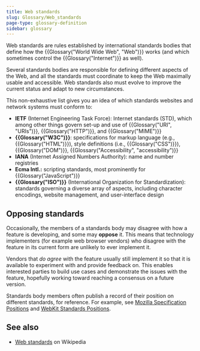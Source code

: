 ```yaml
---
title: Web standards
slug: Glossary/Web_standards
page-type: glossary-definition
sidebar: glossary
---
```


Web standards are rules established by international standards bodies that define how the {{Glossary("World Wide Web", "Web")}} works (and which sometimes control the {{Glossary("Internet")}} as well).

Several standards bodies are responsible for defining different aspects of the Web, and all the standards must coordinate to keep the Web maximally usable and accessible. Web standards also must evolve to improve the current status and adapt to new circumstances.

This non-exhaustive list gives you an idea of which standards websites and network systems must conform to:

- **IETF** (Internet Engineering Task Force): Internet standards (STD), which among other things govern set-up and use of {{Glossary("URI", "URIs")}}, {{Glossary("HTTP")}}, and {{Glossary("MIME")}}
- **{{Glossary("W3C")}}**: specifications for markup language (e.g., {{Glossary("HTML")}}), style definitions (i.e., {{Glossary("CSS")}}), {{Glossary("DOM")}}, {{Glossary("Accessibility", "accessibility")}}
- **IANA** (Internet Assigned Numbers Authority): name and number registries
- **Ecma Intl.:** scripting standards, most prominently for {{Glossary("JavaScript")}}
- **{{Glossary("ISO")}}** (International Organization for Standardization): standards governing a diverse array of aspects, including character encodings, website management, and user-interface design

## Opposing standards

Occasionally, the members of a standards body may disagree with how a feature is developing, and some may **oppose** it. This means that technology implementers (for example web browser vendors) who disagree with the feature in its current form are unlikely to ever implement it.

Vendors that _do agree_ with the feature usually still implement it so that it is available to experiment with and provide feedback on. This enables interested parties to build use cases and demonstrate the issues with the feature, hopefully working toward reaching a consensus on a future version.

Standards body members often publish a record of their position on different standards, for reference. For example, see [Mozilla Specification Positions](https://mozilla.github.io/standards-positions/) and [WebKit Standards Positions](https://webkit.org/standards-positions/).

## See also

- [Web standards](https://en.wikipedia.org/wiki/Web_standards) on Wikipedia
